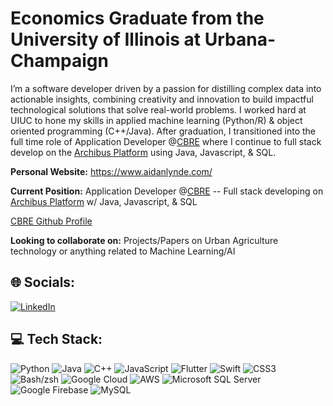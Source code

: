 
# Economics Graduate from the University of Illinois at Urbana-Champaign 

I’m a software developer driven by a passion for distilling complex data into actionable insights, combining creativity and innovation to build impactful technological solutions that solve real-world problems. I worked hard at UIUC to hone my skills in applied machine learning (Python/R) & object oriented programming (C++/Java). After graduation, I transitioned into the full time role of Application Developer @[CBRE](https://www.cbre.com/) where I continue to full stack develop on the [Archibus Platform](https://archibus.com/) using Java, Javascript, & SQL.

**Personal Website:** https://www.aidanlynde.com/

**Current Position:** Application Developer @[CBRE](https://www.cbre.com/) -- Full stack developing on [Archibus Platform](https://archibus.com/) w/ Java, Javascript, & SQL

[CBRE Github Profile](https://github.com/Aidan-Lynde?tab=overview&from=2024-10-01&to=2024-10-24)

**Looking to collaborate on:** Projects/Papers on Urban Agriculture technology or anything related to Machine Learning/AI



## 🌐 Socials:
[![LinkedIn](https://img.shields.io/badge/LinkedIn-%230077B5.svg?logo=linkedin&logoColor=white)](https://www.linkedin.com/in/aidan-lynde-1b97a31b4/)

## 💻 Tech Stack:
![Python](https://img.shields.io/badge/python-3670A0?style=for-the-badge&logo=python&logoColor=ffdd54) 
![Java](https://img.shields.io/badge/java-%23ED8B00.svg?style=for-the-badge&logo=java&logoColor=white) 
![C++](https://img.shields.io/badge/c++-%2300599C.svg?style=for-the-badge&logo=c%2B%2B&logoColor=white) 
![JavaScript](https://img.shields.io/badge/javascript-%23323330.svg?style=for-the-badge&logo=javascript&logoColor=%23F7DF1E) 
![Flutter](https://img.shields.io/badge/Flutter-%2302569B.svg?style=for-the-badge&logo=Flutter&logoColor=white) 
![Swift](https://img.shields.io/badge/swift-F54A2A?style=for-the-badge&logo=swift&logoColor=white) 
![CSS3](https://img.shields.io/badge/css3-%231572B6.svg?style=for-the-badge&logo=css3&logoColor=white) 
![Bash/zsh](https://img.shields.io/badge/Bash-zsh-%23121011.svg?style=for-the-badge&logo=gnu-bash&logoColor=white) 
![Google Cloud](https://img.shields.io/badge/Google%20Cloud-%234285F4.svg?style=for-the-badge&logo=google-cloud&logoColor=white) 
![AWS](https://img.shields.io/badge/AWS-%23FF9900.svg?style=for-the-badge&logo=amazon-aws&logoColor=white) 
![Microsoft SQL Server](https://img.shields.io/badge/Microsoft%20SQL%20Server-CC2927?style=for-the-badge&logo=microsoft%20sql%20server&logoColor=white) 
![Google Firebase](https://img.shields.io/badge/Firebase-%23039BE5.svg?style=for-the-badge&logo=firebase) 
![MySQL](https://img.shields.io/badge/mysql-%2300f.svg?style=for-the-badge&logo=mysql&logoColor=white) 

